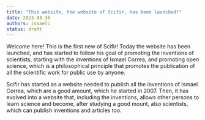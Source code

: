 ```yaml
---
title: "This website, the website of Scifir, has been launched!"
date: 2023-08-30
authors: ismaelc
status: draft
---
```


Welcome here! This is the first new of Scifir! Today the website has been launched, and has started to follow his goal of promoting the inventions of scientists, starting with the inventions of Ismael Correa, and promoting open science, which is a philosophical principle that promotes the publication of all the scientific work for public use by anyone.

Scifir has started as a website needed to publish all the inventions of Ismael Correa, which are a good amount, which he started in 2007. Then, it has evolved into a website that, including the inventions, allows other persons to learn science and become, after studying a good mount, also scientists, which can publish inventions and articles too.
